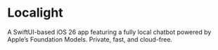 # Localight
A SwiftUI-based iOS 26 app featuring a fully local chatbot powered by Apple’s Foundation Models. Private, fast, and cloud-free.
